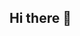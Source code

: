 ## Hi there 👋

<!--
**skander9999/skander9999** is a ✨ _special_ ✨ repository because its `README.md` (this file) appears on your GitHub profile.

Here are some ideas to get you started:

- 🔭 I’m currently working on my linktree
- 🌱 I’m currently learning the fundamentals of HTML and CSS.
- 👯 I’m looking to collaborate large projects.
- 🤔 I’m looking for help with CSS
- 📫 How to reach me: rekik.skander.be@gmail.com
- ⚡ Fun fact:  spent most of my time trying to change the direction of the gradient color on my wallpaper.-->
